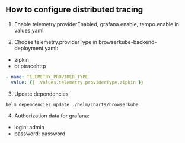 ## How to configure distributed tracing

1. Enable telemetry.providerEnabled, grafana.enable, tempo.enable in values.yaml

2. Choose telemetry.providerType in browserkube-backend-deployment.yaml:

- zipkin
- otlptracehttp

```yaml
- name: TELEMETRY_PROVIDER_TYPE
  value: {{ .Values.telemetry.providerType.zipkin }}
```

3.  Update dependencies 
```console
helm dependencies update ./helm/charts/browserkube
```

4. Authorization data for grafana:

- login: admin
- password: password